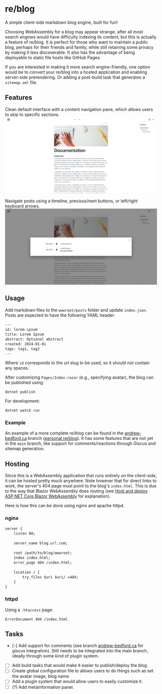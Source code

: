 # re/blog
A simple client-side markdown blog engine, built for fun!

Choosing WebAssembly for a blog may appear strange, after all most search engines would have difficulty indexing its content, but this is actually a feature of re/blog. It is perfect for those who want to maintain a public blog, perhaps for their friends and family, while still retaining some privacy by making it less discoverable. It also has the advantage of being deployable to static file hosts like GitHub Pages.

If you are interested in making it more search engine-friendly, one option would be to convert your re/blog into a hosted application and enabling server-side prerendering. Or adding a post-build task that generates a `sitemap.xml` file.

## Features
Clean default interface with a content navigation pane, which allows users to skip to specific sections.
![](wwwroot/images/interface.png)

Navigate posts using a timeline, previous/next buttons, or left/right keyboard arrows.
![](wwwroot/images/timeline.png)

## Usage
Add markdown files to the `wwwroot/posts` folder and update `index.json`. Posts are expected to have the following YAML header:
```
---
id: lorem-ipsum
title: Lorem Ipsum
abstract: Optional abstract
created: 2024-01-01
tags: tag1, tag2
---
```
Where `id` corresponds to the url slug to be used, so it should not contain any spaces.

After customizing `Pages/Index.razor` (e.g., specifying avatar), the blog can be published using:
```
dotnet publish
```
For development:
```
dotnet watch run
```

### Example
An example of a more complete re/blog can be found in the [andrew-bedford.ca](https://github.com/andrew-bedford/re-blog/tree/andrew-bedford.ca) branch ([personal re/blog](https://blog.andrew-bedford.ca/)). It has some features that are not yet in the `main` branch, like support for comments/reactions through Giscus and sitemap generation.

## Hosting
Since this is a WebAssembly application that runs entirely on the client-side, it can be hosted pretty much anywhere. Note however that for direct links to work, the server's 404 page must point to the blog's `index.html`. This is due to the way that Blazor WebAssembly does routing (see [Host and deploy ASP.NET Core Blazor WebAssembly](https://learn.microsoft.com/en-us/aspnet/core/blazor/host-and-deploy/webassembly?view=aspnetcore-8.0#rewrite-urls-for-correct-routing) for explanation).

Here is how this can be done using nginx and apache httpd.

### nginx
```
server {
    listen 80;

    server_name blog.url.com;

    root /path/to/blog/wwwroot;
    index index.html;
    error_page 404 /index.html;

    location / {
        try_files $uri $uri/ =404;
    }
}
```

### httpd
Using a `.htaccess` page:
```
ErrorDocument 404 /index.html
```

## Tasks
 - [-] Add support for comments (see branch [andrew-bedford.ca](https://github.com/andrew-bedford/re-blog/tree/andrew-bedford.ca) for giscus integration). Still needs to be integrated into the main branch, ideally through some kind of plugin system.
 - [ ] Add build tasks that would make it easier to publish/deploy the blog.
 - [ ] Create global configuration file to allows users to do things such as set the avatar image, blog name.
 - [ ] Add a plugin system that would allow users to easily customize it.
 - [ ] (?) Add metainformation panel.
